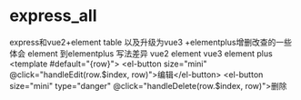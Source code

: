 # express_all
express和vue2+element table 以及升级为vue3 +elementplus增删改查的一些体会
element 到elementplus 写法差异
vue2 element
      <el-table-column label="操作">
        <template slot-scope="scope">
          <el-button size="mini" @click="handleEdit(scope.$index, scope.row)"
            >编辑</el-button
          >
          <el-button
            size="mini"
            type="danger"
            @click="handleDelete(scope.$index, scope.row)"
            >删除</el-button
          >
        </template>
      </el-table-column>
vue3 element plus
  <el-table-column label="操作">
    <template #default="{row}">
      <el-button size="mini" @click="handleEdit(row.$index, row)">编辑</el-button>
      <el-button size="mini" type="danger" @click="handleDelete(row.$index, row)">删除</el-button>
    </template>
  </el-table-column>
